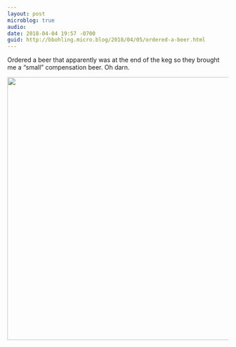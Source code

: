 ```yaml
---
layout: post
microblog: true
audio: 
date: 2018-04-04 19:57 -0700
guid: http://bbohling.micro.blog/2018/04/05/ordered-a-beer.html
---
```

Ordered a beer that apparently was at the end of the keg so they brought me a “small” compensation beer. Oh darn.

<img src="http://micro.brandonbohling.com/uploads/2018/cc8c38535d.jpg" width="600" height="599" />
